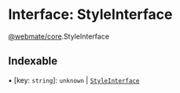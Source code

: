 # Interface: StyleInterface

[@webmate/core](../wiki/@webmate.core).StyleInterface

## Indexable

▪ [key: `string`]: `unknown` \| [`StyleInterface`](../wiki/@webmate.core.StyleInterface)
